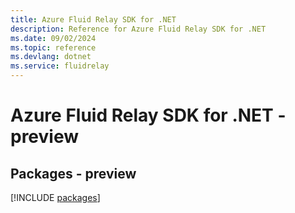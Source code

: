 ```yaml
---
title: Azure Fluid Relay SDK for .NET
description: Reference for Azure Fluid Relay SDK for .NET
ms.date: 09/02/2024
ms.topic: reference
ms.devlang: dotnet
ms.service: fluidrelay
---
```

# Azure Fluid Relay SDK for .NET - preview
## Packages - preview
[!INCLUDE [packages](fluid-relay-index.md)]